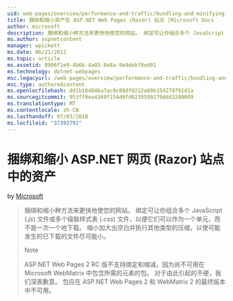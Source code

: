 ```yaml
---
uid: web-pages/overview/performance-and-traffic/bundling-and-minifying-assets-in-an-aspnet-web-pages-razor-site
title: 捆绑和缩小资产在 ASP.NET Web Pages (Razor) 站点 |Microsoft Docs
author: microsoft
description: 捆绑和缩小种方法来更快地使您的网站。 绑定可让你组合多个 JavaScript (.js) 文件或多个级联样式表 （...
ms.author: aspnetcontent
manager: wpickett
ms.date: 06/21/2012
ms.topic: article
ms.assetid: 8906f1e9-4b66-4a03-8e8a-9e9debf8ed91
ms.technology: dotnet-webpages
msc.legacyurl: /web-pages/overview/performance-and-traffic/bundling-and-minifying-assets-in-an-aspnet-web-pages-razor-site
msc.type: authoredcontent
ms.openlocfilehash: dd1b184846a7ac9c08df0212a69b154279791d1a
ms.sourcegitcommit: 953ff9ea4369f154d6fd0239599279ddd3280009
ms.translationtype: MT
ms.contentlocale: zh-CN
ms.lasthandoff: 07/03/2018
ms.locfileid: "37393791"
---
```

<a name="bundling-and-minifying-assets-in-an-aspnet-web-pages-razor-site"></a>捆绑和缩小 ASP.NET 网页 (Razor) 站点中的资产
====================
by [Microsoft](https://github.com/microsoft)

> 捆绑和缩小种方法来更快地使您的网站。 绑定可让你组合多个 JavaScript (*.js*) 文件或多个级联样式表 (*.css*) 文件，以便它们可以作为一个单元，而不是一次一个地下载。 缩小加大出空白并执行其他类型的压缩，以使可能发生的已下载的文件尽可能小。
> 
> > [!NOTE]
> > ASP.NET Web Pages 2 RC 版不支持绑定和缩减，因为尚不可用在 Microsoft WebMatrix 中包含所需的元素的包。 对于由此引起的不便，我们深表歉意。 包应在 ASP.NET Web Pages 2 和 WebMatrix 2 的最终版本中不可用。
